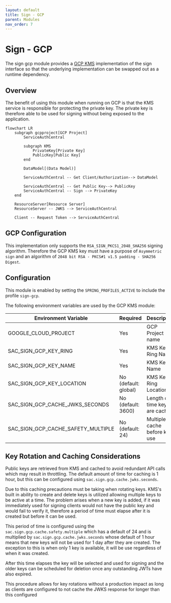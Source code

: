 ```yaml
---
layout: default
title: Sign - GCP
parent: Modules
nav_order: 7
---
```


# Sign - GCP

The sign gcp module provides a [GCP KMS](https://cloud.google.com/security/products/security-key-management) implementation of the sign interface so that the underlying implementation can be swapped out as a runtime dependency.

## Overview

The benefit of using this module when running on GCP is that the KMS service is responsible for protecting the private key.  The private key is therefore able to be used for signing without being exposed to the application.

```mermaid
flowchart LR
    subgraph gcpproject[GCP Project]
        ServiceAuthCentral

        subgraph KMS
            PrivateKey[Private Key]
            PublicKey[Public Key]
        end

        DataModel[(Data Model)]

        ServiceAuthCentral -- Get Client/Authorization--> DataModel

        ServiceAuthCentral -- Get Public Key--> PublicKey
        ServiceAuthCentral -- Sign --> PrivateKey
    end

    ResourceServer[Resource Server]
    ResourceServer -- JWKS --> ServiceAuthCentral

    Client -- Request Token --> ServiceAuthCentral
```

## GCP Configuration

This implementation only supports the `RSA_SIGN_PKCS1_2048_SHA256` signing algorithm.
Therefore the GCP KMS key must have a purpose of `Asymmetric sign` and an algorithm of `2048 bit RSA - PKCS#1 v1.5 padding - SHA256 Digest`.

## Configuration

This module is enabled by setting the `SPRING_PROFILES_ACTIVE` to include the profile `sign-gcp`.

The following environment variables are used by the GCP KMS module:

| Environment Variable               | Required             | Description                      |
| ---------------------------------- | -------------------- | -------------------------------- |
| GOOGLE_CLOUD_PROJECT               | Yes                  | GCP Project name                 |
| SAC_SIGN_GCP_KEY_RING              | Yes                  | KMS Key Ring Name                |
| SAC_SIGN_GCP_KEY_NAME              | Yes                  | KMS Key Name                     |
| SAC_SIGN_GCP_KEY_LOCATION          | No (default: global) | KMS Key Ring Location            |
| SAC_SIGN_GCP_CACHE_JWKS_SECONDS    | No (default: 3600)   | Length of time keys are cached   |
| SAC_SIGN_GCP_CACHE_SAFETY_MULTIPLE | No (default: 24)     | Multiple of cache before key use |

## Key Rotation and Caching Considerations

Public keys are retrieved from KMS and cached to avoid redundant API calls which may result in throttling.
The default amount of time for caching is 1 hour, but this can be configured using `sac.sign.gcp.cache.jwks.seconds`.

Due to this caching precautions must be taking when rotating keys.
KMS's built in ability to create and delete keys is utilized allowing multiple keys to be active at a time.
The problem arises when a new key is added, if it was immediately used for signing clients would not have the public key and would fail to verify it, therefore a period of time must elapse after it is created but before it can be used.

This period of time is configured using the `sac.sign.gcp.cache.safety.multiple` which has a default of 24 and is multiplied by `sac.sign.gcp.cache.jwks.seconds` whose default of 1 hour means that new keys will not be used for 1 day after they are created. The exception to this is when only 1 key is available, it will be use regardless of when it was created.

After this time elapses the key will be selected and used for signing and the older keys can be scheduled for deletion once any outstanding JWTs have also expired.

This procedure allows for key rotations without a production impact as long as clients are configured to not cache the JWKS response for longer than this configured
